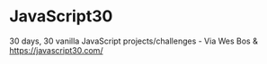 # JavaScript30
30 days, 30 vanilla JavaScript projects/challenges - Via Wes Bos &amp; https://javascript30.com/ 
